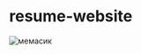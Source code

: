 # resume-website
![мемасик](https://uploads.hb.cldmail.ru/geekbrains/public/ckeditor_assets/pictures/7058/retina-69c23f3c1fe8762a649fb32f2b938bbd.jpg)